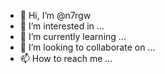 - 👋 Hi, I’m @n7rgw
- 👀 I’m interested in ...
- 🌱 I’m currently learning ...
- 💞️ I’m looking to collaborate on ...
- 📫 How to reach me ...

<!---
n7rgw/n7rgw is a ✨ special ✨ repository because its `README.md` (this file) appears on your GitHub profile.
You can click the Preview link to take a look at your changes.
--->

